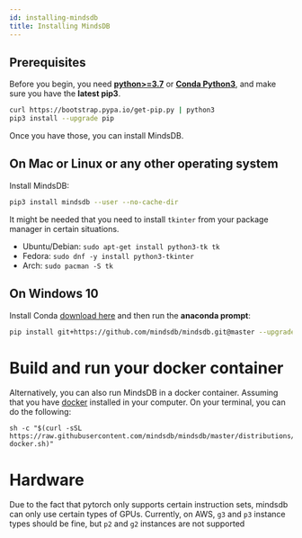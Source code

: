 ```yaml
---
id: installing-mindsdb
title: Installing MindsDB
---
```


## Prerequisites

Before you begin, you need [**python>=3.7**](https://realpython.com/installing-python/) or [**Conda Python3**](https://www.anaconda.com/download/), and make sure you have the **latest pip3**.

```bash
curl https://bootstrap.pypa.io/get-pip.py | python3
pip3 install --upgrade pip
```

Once you have those, you can install MindsDB.

## On Mac or Linux or any other operating system

Install MindsDB:

```bash
pip3 install mindsdb --user --no-cache-dir
```

It might be needed that you need to install `tkinter` from your package manager in certain situations.

- Ubuntu/Debian: `sudo apt-get install python3-tk tk`
- Fedora: `sudo dnf -y install python3-tkinter`
- Arch: `sudo pacman -S tk`

## On Windows 10

Install Conda [download here](https://www.anaconda.com/download/#windows)
and then run the **anaconda prompt**:

```bash
pip install git+https://github.com/mindsdb/mindsdb.git@master --upgrade --force-reinstall
```
# Build and run your docker container

Alternatively, you can also run MindsDB in a docker container. Assuming that you have [docker](https://docs.docker.com/install/) installed in your computer.
On your terminal, you can do the following:

```
sh -c "$(curl -sSL https://raw.githubusercontent.com/mindsdb/mindsdb/master/distributions/docker/build-docker.sh)"

```

# Hardware

Due to the fact that pytorch only supports certain instruction sets, mindsdb can only use certain types of GPUs.
Currently, on AWS, `g3` and `p3` instance types should be fine, but `p2` and `g2` instances are not supported
